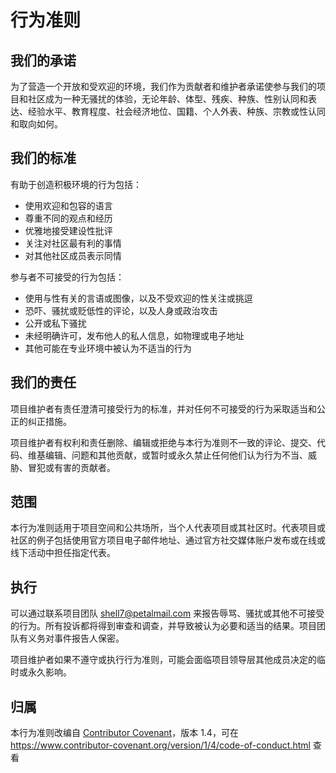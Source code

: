 # 行为准则

## 我们的承诺

为了营造一个开放和受欢迎的环境，我们作为贡献者和维护者承诺使参与我们的项目和社区成为一种无骚扰的体验，无论年龄、体型、残疾、种族、性别认同和表达、经验水平、教育程度、社会经济地位、国籍、个人外表、种族、宗教或性认同和取向如何。

## 我们的标准

有助于创造积极环境的行为包括：

* 使用欢迎和包容的语言
* 尊重不同的观点和经历
* 优雅地接受建设性批评
* 关注对社区最有利的事情
* 对其他社区成员表示同情

参与者不可接受的行为包括：

* 使用与性有关的言语或图像，以及不受欢迎的性关注或挑逗
* 恐吓、骚扰或贬低性的评论，以及人身或政治攻击
* 公开或私下骚扰
* 未经明确许可，发布他人的私人信息，如物理或电子地址
* 其他可能在专业环境中被认为不适当的行为

## 我们的责任

项目维护者有责任澄清可接受行为的标准，并对任何不可接受的行为采取适当和公正的纠正措施。

项目维护者有权利和责任删除、编辑或拒绝与本行为准则不一致的评论、提交、代码、维基编辑、问题和其他贡献，或暂时或永久禁止任何他们认为行为不当、威胁、冒犯或有害的贡献者。

## 范围

本行为准则适用于项目空间和公共场所，当个人代表项目或其社区时。代表项目或社区的例子包括使用官方项目电子邮件地址、通过官方社交媒体账户发布或在线或线下活动中担任指定代表。

## 执行

可以通过联系项目团队 [shell7@petalmail.com](mailto:shell7@petalmail.com) 来报告辱骂、骚扰或其他不可接受的行为。所有投诉都将得到审查和调查，并导致被认为必要和适当的结果。项目团队有义务对事件报告人保密。

项目维护者如果不遵守或执行行为准则，可能会面临项目领导层其他成员决定的临时或永久影响。

## 归属

本行为准则改编自 [Contributor Covenant][homepage]，版本 1.4，可在 https://www.contributor-covenant.org/version/1/4/code-of-conduct.html 查看

[homepage]: https://www.contributor-covenant.org